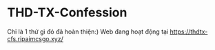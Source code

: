 # THD-TX-Confession
Chỉ là 1 thứ gì đó đã hoàn thiện:) Web đang hoạt động tại https://thdtx-cfs.ripaimcsgo.xyz/

